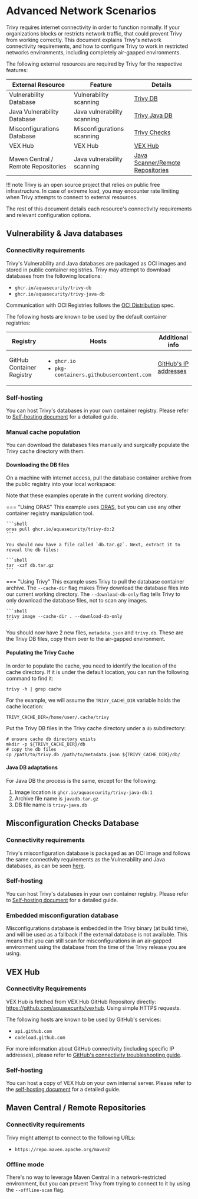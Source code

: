 # Advanced Network Scenarios

Trivy requires internet connectivity in order to function normally. If your organizations blocks or restricts network traffic, that could prevent Trivy from working correctly.
This document explains Trivy's network connectivity requirements, and how to configure Trivy to work in restricted networks environments, including completely air-gapped environments.

The following external resources are required by Trivy for the respective features:

External Resource | Feature | Details
--- | --- | ---
Vulnerability Database | Vulnerability scanning | [Trivy DB](../scanner/vulnerability.md)
Java Vulnerability Database | Java vulnerability scanning | [Trivy Java DB](../coverage/language/java.md)
Misconfigurations Database | Misconfigurations scanning | [Trivy Checks](../scanner/misconfiguration/check/builtin.md)
VEX Hub | VEX Hub | [VEX Hub](../supply-chain/vex/repo/#vex-hub)
Maven Central / Remote Repositories | Java vulnerability scanning | [Java Scanner/Remote Repositories](../coverage/language/java.md#remote-repositories)

!!! note
    Trivy is an open source project that relies on public free infrastructure. In case of extreme load, you may encounter rate limiting when Trivy attempts to connect to external resources.

The rest of this document details each resource's connectivity requirements and relevant configuration options.

## Vulnerability & Java databases

### Connectivity requirements

Trivy's Vulnerability and Java databases are packaged as OCI images and stored in public container registries. Trivy may attempt to download databases from the following locations:

- `ghcr.io/aquasecurity/trivy-db`
- `ghcr.io/aquasecurity/trivy-java-db`

Communication with OCI Registries follows the [OCI Distribution](https://github.com/opencontainers/distribution-spec) spec.

The following hosts are known to be used by the default container registries:

Registry | Hosts | Additional info
--- | --- | ---
GitHub Container Registry | <ul><li>`ghcr.io`</li><li>`pkg-containers.githubusercontent.com`</li></ul> | [GitHub's IP addresses](https://docs.github.com/en/authentication/keeping-your-account-and-data-secure/about-githubs-ip-addresses) 

### Self-hosting

You can host Trivy's databases in your own container registry. Please refer to [Self-hosting document](./self-hosting.md) for a detailed guide.

### Manual cache population

You can download the databases files manually and surgically populate the Trivy cache directory with them.

#### Downloading the DB files

On a machine with internet access, pull the database container archive from the public registry into your local workspace:

Note that these examples operate in the current working directory.

=== "Using ORAS"
    This example uses [ORAS](https://oras.land), but you can use any other container registry manipulation tool.

    ```shell
    oras pull ghcr.io/aquasecurity/trivy-db:2
    ```
    
    You should now have a file called `db.tar.gz`. Next, extract it to reveal the db files:
    
    ```shell
    tar -xzf db.tar.gz
    ```
    

=== "Using Trivy"
    This example uses Trivy to pull the database container archive. The `--cache-dir` flag makes Trivy download the database files into our current working directory. The `--download-db-only` flag tells Trivy to only download the database files, not to scan any images.
    
    ```shell
    trivy image --cache-dir . --download-db-only
    ```

You should now have 2 new files, `metadata.json` and `trivy.db`. These are the Trivy DB files, copy them over to the air-gapped environment.

#### Populating the Trivy Cache

In order to populate the cache, you need to identify the location of the cache directory. If it is under the default location, you can run the following command to find it:

```shell
trivy -h | grep cache
```

For the example, we will assume the `TRIVY_CACHE_DIR` variable holds the cache location:

```shell
TRIVY_CACHE_DIR=/home/user/.cache/trivy
```

Put the Trivy DB files in the Trivy cache directory under a `db` subdirectory:

```shell
# ensure cache db directory exists
mkdir -p ${TRIVY_CACHE_DIR}/db
# copy the db files
cp /path/to/trivy.db /path/to/metadata.json ${TRIVY_CACHE_DIR}/db/
```

#### Java DB adaptations

For Java DB the process is the same, except for the following:

1. Image location is `ghcr.io/aquasecurity/trivy-java-db:1`
2. Archive file name is `javadb.tar.gz`
3. DB file name is `trivy-java.db`

## Misconfiguration Checks Database

### Connectivity requirements

Trivy's misconfiguration database is packaged as an OCI image and follows the same connectivity requirements as the Vulnerability and Java databases, as can be seen [here](#vulnerability-java-databases).

### Self-hosting

You can host Trivy's databases in your own container registry. Please refer to [Self-hosting document](./self-hosting.md) for a detailed guide.

### Embedded misconfiguration database

Misconfigurations database is embedded in the Trivy binary (at build time), and will be used as a fallback if the external database is not available. This means that you can still scan for misconfigurations in an air-gapped environment using the database from the time of the Trivy release you are using.

## VEX Hub

### Connectivity Requirements

VEX Hub is fetched from VEX Hub GitHub Repository directly: <https://github.com/aquasecurity/vexhub>. Using simple HTTPS requests.

The following hosts are known to be used by GitHub's services:

- `api.github.com`
- `codeload.github.com`

For more information about GitHub connectivity (including specific IP addresses), please refer to [GitHub's connectivity troubleshooting guide](https://docs.github.com/en/get-started/using-github/troubleshooting-connectivity-problems).

### Self-hosting

You can host a copy of VEX Hub on your own internal server. Please refer to the [self-hosting document](./self-hosting.md) for a detailed guide.

## Maven Central / Remote Repositories

### Connectivity requirements

Trivy might attempt to connect to the following URLs:

- `https://repo.maven.apache.org/maven2`

### Offline mode

There's no way to leverage Maven Central in a network-restricted environment, but you can prevent Trivy from trying to connect to it by using the `--offline-scan` flag.
